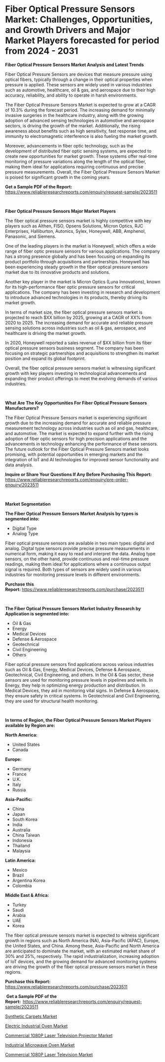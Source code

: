 <p><h1>Fiber Optical Pressure Sensors Market: Challenges, Opportunities, and Growth Drivers and Major Market Players forecasted for period from 2024 - 2031</h1></p><p><strong>Fiber Optical Pressure Sensors Market Analysis and Latest Trends</strong></p>
<p><p>Fiber Optical Pressure Sensors are devices that measure pressure using optical fibers, typically through a change in their optical properties when pressure is applied. These sensors are widely used in various industries such as automotive, healthcare, oil & gas, and aerospace due to their high accuracy, reliability, and ability to operate in harsh environments.</p><p>The Fiber Optical Pressure Sensors Market is expected to grow at a CAGR of 10.3% during the forecast period. The increasing demand for minimally invasive surgeries in the healthcare industry, along with the growing adoption of advanced sensing technologies in automotive and aerospace sectors, is driving the growth of the market. Additionally, the rising awareness about benefits such as high sensitivity, fast response time, and immunity to electromagnetic interference is also fueling the market growth.</p><p>Moreover, advancements in fiber optic technology, such as the development of distributed fiber optic sensing systems, are expected to create new opportunities for market growth. These systems offer real-time monitoring of pressure variations along the length of the optical fiber, making them ideal for applications requiring continuous and precise pressure measurements. Overall, the Fiber Optical Pressure Sensors Market is poised for significant growth in the coming years.</p></p>
<p><strong>Get a Sample PDF of the Report:&nbsp;</strong> <a href="https://www.reliableresearchreports.com/enquiry/request-sample/2023511">https://www.reliableresearchreports.com/enquiry/request-sample/2023511</a></p>
<p>&nbsp;</p>
<p><strong>Fiber Optical Pressure Sensors Major Market Players</strong></p>
<p><p>The fiber optical pressure sensors market is highly competitive with key players such as Althen, FISO, Opsens Solutions, Micron Optics, RJC Enterprises, Halliburton, Autonics, Sylex, Honeywell, ABB, Amphenol, Panasonic, and Siemens. </p><p>One of the leading players in the market is Honeywell, which offers a wide range of fiber optic pressure sensors for various applications. The company has a strong presence globally and has been focusing on expanding its product portfolio through acquisitions and partnerships. Honeywell has been experiencing steady growth in the fiber optical pressure sensors market due to its innovative products and solutions.</p><p>Another key player in the market is Micron Optics (Luna Innovations), known for its high-performance fiber optic pressure sensors for critical applications. The company has been investing in research and development to introduce advanced technologies in its products, thereby driving its market growth.</p><p>In terms of market size, the fiber optical pressure sensors market is projected to reach $XX billion by 2025, growing at a CAGR of XX% from 2020 to 2025. The increasing demand for accurate and reliable pressure sensing solutions across industries such as oil & gas, aerospace, and healthcare is driving the market growth.</p><p>In 2020, Honeywell reported a sales revenue of $XX billion from its fiber optical pressure sensors business segment. The company has been focusing on strategic partnerships and acquisitions to strengthen its market position and expand its global footprint.</p><p>Overall, the fiber optical pressure sensors market is witnessing significant growth with key players investing in technological advancements and expanding their product offerings to meet the evolving demands of various industries.</p></p>
<p>&nbsp;</p>
<p><strong>What Are The Key Opportunities For Fiber Optical Pressure Sensors Manufacturers?</strong></p>
<p><p>The Fiber Optical Pressure Sensors market is experiencing significant growth due to the increasing demand for accurate and reliable pressure measurement technology across industries such as oil and gas, healthcare, and automotive. The market is expected to expand further with the rising adoption of fiber optic sensors for high precision applications and the advancements in technology enhancing the performance of these sensors. The future outlook for the Fiber Optical Pressure Sensors market looks promising, with potential opportunities in emerging markets and the integration of IoT and AI technologies for improved sensor functionality and data analysis.</p></p>
<p><strong>Inquire or Share Your Questions If Any Before Purchasing This Report:</strong> <a href="https://www.reliableresearchreports.com/enquiry/pre-order-enquiry/2023511">https://www.reliableresearchreports.com/enquiry/pre-order-enquiry/2023511</a></p>
<p>&nbsp;</p>
<p><strong>Market Segmentation</strong></p>
<p><strong>The Fiber Optical Pressure Sensors Market Analysis by types is segmented into:</strong></p>
<p><ul><li>Digital Type</li><li>Analog Type</li></ul></p>
<p><p>Fiber optical pressure sensors are available in two main types: digital and analog. Digital type sensors provide precise pressure measurements in numerical form, making it easy to read and interpret the data. Analog type sensors, on the other hand, provide continuous and real-time pressure readings, making them ideal for applications where a continuous output signal is required. Both types of sensors are widely used in various industries for monitoring pressure levels in different environments.</p></p>
<p><strong>Purchase this Report:&nbsp;</strong><a href="https://www.reliableresearchreports.com/purchase/2023511">https://www.reliableresearchreports.com/purchase/2023511</a></p>
<p>&nbsp;</p>
<p><strong>The Fiber Optical Pressure Sensors Market Industry Research by Application is segmented into:</strong></p>
<p><ul><li>Oil & Gas</li><li>Energy</li><li>Medical Devices</li><li>Defense & Aerospace</li><li>Geotechnical</li><li>Civil Engineering</li><li>Others</li></ul></p>
<p><p>Fiber optical pressure sensors find applications across various industries such as Oil & Gas, Energy, Medical Devices, Defense & Aerospace, Geotechnical, Civil Engineering, and others. In the Oil & Gas sector, these sensors are used for monitoring pressure levels in pipelines and wells. In Energy, they help in optimizing energy production and distribution. In Medical Devices, they aid in monitoring vital signs. In Defense & Aerospace, they ensure safety in critical systems. In Geotechnical and Civil Engineering, they are used for structural health monitoring.</p></p>
<p>&nbsp;</p>
<p><strong>In terms of Region, the Fiber Optical Pressure Sensors Market Players available by Region are:</strong></p>
<p>
    <p> <strong> North America: </strong>
        <ul>
            <li>United States</li>
            <li>Canada</li>
        </ul>
        </p> 
    <p> <strong> Europe: </strong>
        <ul>
            <li>Germany</li>
            <li>France</li>
            <li>U.K.</li>
            <li>Italy</li>
            <li>Russia</li>
        </ul>
        </p> 
    <p> <strong> Asia-Pacific: </strong>
        <ul>
            <li>China</li>
            <li>Japan</li>
            <li>South Korea</li>
            <li>India</li>
            <li>Australia</li>
            <li>China Taiwan</li>
            <li>Indonesia</li>
            <li>Thailand</li>
            <li>Malaysia</li>
        </ul>
        </p> 
    <p> <strong> Latin America: </strong>
        <ul>
            <li>Mexico</li>
            <li>Brazil</li>
            <li>Argentina Korea</li>
            <li>Colombia</li>
        </ul>
        </p> 
    <p> <strong> Middle East & Africa: </strong>
        <ul>
            <li>Turkey</li>
            <li>Saudi</li>
            <li>Arabia</li>
            <li>UAE</li>
            <li>Korea</li>
        </ul>
    </p>
    </p>
<p><p>The fiber optical pressure sensors market is expected to witness significant growth in regions such as North America (NA), Asia-Pacific (APAC), Europe, the United States, and China. Among these, Asia-Pacific and North America are anticipated to dominate the market, with an estimated market share of 30% and 25%, respectively. The rapid industrialization, increasing adoption of IoT devices, and the growing demand for advanced monitoring systems are driving the growth of the fiber optical pressure sensors market in these regions.</p></p>
<p><strong>Purchase this Report: </strong><a href="https://www.reliableresearchreports.com/purchase/2023511">https://www.reliableresearchreports.com/purchase/2023511</a></p>
<p>&nbsp;<strong>Get a Sample PDF of the Report:&nbsp;&nbsp;</strong><a href="https://www.reliableresearchreports.com/enquiry/request-sample/2023511">https://www.reliableresearchreports.com/enquiry/request-sample/2023511</a></p>
<p><strong></strong></p>
<p><p><a href="https://sudsy-motorcycle-bbc.notion.site/Synthetic-Carpets-Market-Analysis-Examines-its-Scope-on-Growth-Opportunities-and-Forecasted-Trends--2ce8875a597b4ff780f58f701c21cc3c">Synthetic Carpets Market</a></p><p><a href="https://military-diascia-e68.notion.site/Electric-Industrial-Oven-Market-Size-Growth-and-Forecast-from-2024-2031-ad37f0f5edc84d66ab6a59021551d8c8">Electric Industrial Oven Market</a></p><p><a href="https://view.publitas.com/reportprime-1/commercial-1080p-laser-television-projector-market-analysis-examines-its-scope-on-growth-opportunities-and-forecasted-trends-spanning-from-2024-to-2031/">Commercial 1080P Laser Television Projector Market</a></p><p><a href="https://meowing-canidae-761.notion.site/Industrial-Microwave-Oven-Market-A-Comprehensive-Report-of-its-Market-Share-Growth-Trends-2024--9d55c64b2272498da1d83dd70b237d84">Industrial Microwave Oven Market</a></p><p><a href="https://view.publitas.com/reportprime-1/commercial-1080p-laser-television-market-size-2024-2031-global-industrial-analysis-key-geographical-regions-market-share-top-key-players-product-types-and-forecast-research-report/">Commercial 1080P Laser Television Market</a></p></p>